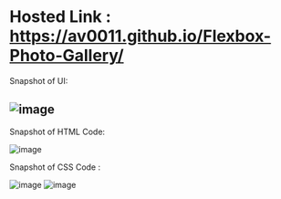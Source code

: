 # Hosted Link : https://av0011.github.io/Flexbox-Photo-Gallery/

Snapshot of UI: 

![image](https://github.com/Av0011/Flexbox-Photo-Gallery/assets/126654288/02472163-b8bd-4b34-9e1e-6ace69121cad)
--------

Snapshot of HTML Code: 

![image](https://github.com/Av0011/Flexbox-Photo-Gallery/assets/126654288/786f9932-b009-408e-847b-cab6435e1051)

Snapshot of CSS Code :

![image](https://github.com/Av0011/Flexbox-Photo-Gallery/assets/126654288/808263f8-86d5-4b31-828b-de5d36a124fd)
![image](https://github.com/Av0011/Flexbox-Photo-Gallery/assets/126654288/3d3843b0-8057-4ac5-9344-4bf3c2ae29c6)


